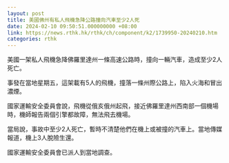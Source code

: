 ```yaml
---
layout: post
title: 美國佛州有私人飛機急降公路撞向汽車至少2人死
date: 2024-02-10 09:50:51.000000000 +08:00
link: https://news.rthk.hk/rthk/ch/component/k2/1739950-20240210.htm
categories: rthk
---
```


美國一架私人飛機急降佛羅里達州一條高速公路時，撞向一輛汽車，造成至少2人死亡。

事發在當地星期五，這架載有5人的飛機，撞落一條州際公路上，陷入火海和冒出濃煙。

國家運輸安全委員會說，飛機從俄亥俄州起飛，接近佛羅里達州西南部一個機場時，機師報告兩個引擎都故障，無法飛去機場。

當局說，事故中至少2人死亡，暫時不清楚他們在機上或被撞的汽車上。當地傳媒報道，機上3人脫險生還。

國家運輸安全委員會已派人到當地調查。
